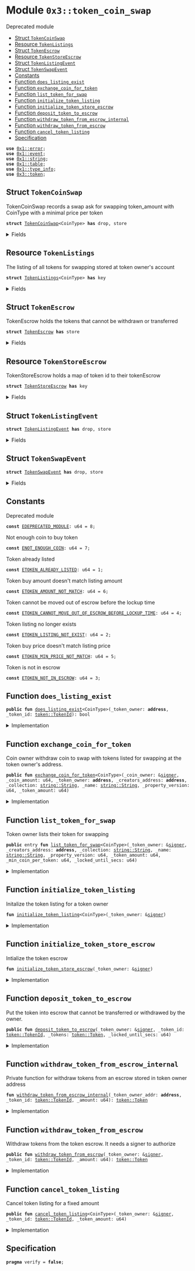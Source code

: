 
<a name="0x3_token_coin_swap"></a>

# Module `0x3::token_coin_swap`

Deprecated module


-  [Struct `TokenCoinSwap`](#0x3_token_coin_swap_TokenCoinSwap)
-  [Resource `TokenListings`](#0x3_token_coin_swap_TokenListings)
-  [Struct `TokenEscrow`](#0x3_token_coin_swap_TokenEscrow)
-  [Resource `TokenStoreEscrow`](#0x3_token_coin_swap_TokenStoreEscrow)
-  [Struct `TokenListingEvent`](#0x3_token_coin_swap_TokenListingEvent)
-  [Struct `TokenSwapEvent`](#0x3_token_coin_swap_TokenSwapEvent)
-  [Constants](#@Constants_0)
-  [Function `does_listing_exist`](#0x3_token_coin_swap_does_listing_exist)
-  [Function `exchange_coin_for_token`](#0x3_token_coin_swap_exchange_coin_for_token)
-  [Function `list_token_for_swap`](#0x3_token_coin_swap_list_token_for_swap)
-  [Function `initialize_token_listing`](#0x3_token_coin_swap_initialize_token_listing)
-  [Function `initialize_token_store_escrow`](#0x3_token_coin_swap_initialize_token_store_escrow)
-  [Function `deposit_token_to_escrow`](#0x3_token_coin_swap_deposit_token_to_escrow)
-  [Function `withdraw_token_from_escrow_internal`](#0x3_token_coin_swap_withdraw_token_from_escrow_internal)
-  [Function `withdraw_token_from_escrow`](#0x3_token_coin_swap_withdraw_token_from_escrow)
-  [Function `cancel_token_listing`](#0x3_token_coin_swap_cancel_token_listing)
-  [Specification](#@Specification_1)


<pre><code><b>use</b> <a href="..\../aptos-framework\../aptos-stdlib\../move-stdlib\doc\error.md#0x1_error">0x1::error</a>;
<b>use</b> <a href="..\../aptos-framework\doc\event.md#0x1_event">0x1::event</a>;
<b>use</b> <a href="..\../aptos-framework\../aptos-stdlib\../move-stdlib\doc\string.md#0x1_string">0x1::string</a>;
<b>use</b> <a href="..\../aptos-framework\../aptos-stdlib\doc\table.md#0x1_table">0x1::table</a>;
<b>use</b> <a href="..\../aptos-framework\../aptos-stdlib\doc\type_info.md#0x1_type_info">0x1::type_info</a>;
<b>use</b> <a href="token.md#0x3_token">0x3::token</a>;
</code></pre>



<a name="0x3_token_coin_swap_TokenCoinSwap"></a>

## Struct `TokenCoinSwap`

TokenCoinSwap records a swap ask for swapping token_amount with CoinType with a minimal price per token


<pre><code><b>struct</b> <a href="token_coin_swap.md#0x3_token_coin_swap_TokenCoinSwap">TokenCoinSwap</a>&lt;CoinType&gt; <b>has</b> drop, store
</code></pre>



<details>
<summary>Fields</summary>


<dl>
<dt>
<code>token_amount: u64</code>
</dt>
<dd>

</dd>
<dt>
<code>min_price_per_token: u64</code>
</dt>
<dd>

</dd>
</dl>


</details>

<a name="0x3_token_coin_swap_TokenListings"></a>

## Resource `TokenListings`

The listing of all tokens for swapping stored at token owner's account


<pre><code><b>struct</b> <a href="token_coin_swap.md#0x3_token_coin_swap_TokenListings">TokenListings</a>&lt;CoinType&gt; <b>has</b> key
</code></pre>



<details>
<summary>Fields</summary>


<dl>
<dt>
<code>listings: <a href="..\../aptos-framework\../aptos-stdlib\doc\table.md#0x1_table_Table">table::Table</a>&lt;<a href="token.md#0x3_token_TokenId">token::TokenId</a>, <a href="token_coin_swap.md#0x3_token_coin_swap_TokenCoinSwap">token_coin_swap::TokenCoinSwap</a>&lt;CoinType&gt;&gt;</code>
</dt>
<dd>

</dd>
<dt>
<code>listing_events: <a href="..\../aptos-framework\doc\event.md#0x1_event_EventHandle">event::EventHandle</a>&lt;<a href="token_coin_swap.md#0x3_token_coin_swap_TokenListingEvent">token_coin_swap::TokenListingEvent</a>&gt;</code>
</dt>
<dd>

</dd>
<dt>
<code>swap_events: <a href="..\../aptos-framework\doc\event.md#0x1_event_EventHandle">event::EventHandle</a>&lt;<a href="token_coin_swap.md#0x3_token_coin_swap_TokenSwapEvent">token_coin_swap::TokenSwapEvent</a>&gt;</code>
</dt>
<dd>

</dd>
</dl>


</details>

<a name="0x3_token_coin_swap_TokenEscrow"></a>

## Struct `TokenEscrow`

TokenEscrow holds the tokens that cannot be withdrawn or transferred


<pre><code><b>struct</b> <a href="token_coin_swap.md#0x3_token_coin_swap_TokenEscrow">TokenEscrow</a> <b>has</b> store
</code></pre>



<details>
<summary>Fields</summary>


<dl>
<dt>
<code><a href="token.md#0x3_token">token</a>: <a href="token.md#0x3_token_Token">token::Token</a></code>
</dt>
<dd>

</dd>
<dt>
<code>locked_until_secs: u64</code>
</dt>
<dd>

</dd>
</dl>


</details>

<a name="0x3_token_coin_swap_TokenStoreEscrow"></a>

## Resource `TokenStoreEscrow`

TokenStoreEscrow holds a map of token id to their tokenEscrow


<pre><code><b>struct</b> <a href="token_coin_swap.md#0x3_token_coin_swap_TokenStoreEscrow">TokenStoreEscrow</a> <b>has</b> key
</code></pre>



<details>
<summary>Fields</summary>


<dl>
<dt>
<code>token_escrows: <a href="..\../aptos-framework\../aptos-stdlib\doc\table.md#0x1_table_Table">table::Table</a>&lt;<a href="token.md#0x3_token_TokenId">token::TokenId</a>, <a href="token_coin_swap.md#0x3_token_coin_swap_TokenEscrow">token_coin_swap::TokenEscrow</a>&gt;</code>
</dt>
<dd>

</dd>
</dl>


</details>

<a name="0x3_token_coin_swap_TokenListingEvent"></a>

## Struct `TokenListingEvent`



<pre><code><b>struct</b> <a href="token_coin_swap.md#0x3_token_coin_swap_TokenListingEvent">TokenListingEvent</a> <b>has</b> drop, store
</code></pre>



<details>
<summary>Fields</summary>


<dl>
<dt>
<code>token_id: <a href="token.md#0x3_token_TokenId">token::TokenId</a></code>
</dt>
<dd>

</dd>
<dt>
<code>amount: u64</code>
</dt>
<dd>

</dd>
<dt>
<code>min_price: u64</code>
</dt>
<dd>

</dd>
<dt>
<code>locked_until_secs: u64</code>
</dt>
<dd>

</dd>
<dt>
<code>coin_type_info: <a href="..\../aptos-framework\../aptos-stdlib\doc\type_info.md#0x1_type_info_TypeInfo">type_info::TypeInfo</a></code>
</dt>
<dd>

</dd>
</dl>


</details>

<a name="0x3_token_coin_swap_TokenSwapEvent"></a>

## Struct `TokenSwapEvent`



<pre><code><b>struct</b> <a href="token_coin_swap.md#0x3_token_coin_swap_TokenSwapEvent">TokenSwapEvent</a> <b>has</b> drop, store
</code></pre>



<details>
<summary>Fields</summary>


<dl>
<dt>
<code>token_id: <a href="token.md#0x3_token_TokenId">token::TokenId</a></code>
</dt>
<dd>

</dd>
<dt>
<code>token_buyer: <b>address</b></code>
</dt>
<dd>

</dd>
<dt>
<code>token_amount: u64</code>
</dt>
<dd>

</dd>
<dt>
<code>coin_amount: u64</code>
</dt>
<dd>

</dd>
<dt>
<code>coin_type_info: <a href="..\../aptos-framework\../aptos-stdlib\doc\type_info.md#0x1_type_info_TypeInfo">type_info::TypeInfo</a></code>
</dt>
<dd>

</dd>
</dl>


</details>

<a name="@Constants_0"></a>

## Constants


<a name="0x3_token_coin_swap_EDEPRECATED_MODULE"></a>

Deprecated module


<pre><code><b>const</b> <a href="token_coin_swap.md#0x3_token_coin_swap_EDEPRECATED_MODULE">EDEPRECATED_MODULE</a>: u64 = 8;
</code></pre>



<a name="0x3_token_coin_swap_ENOT_ENOUGH_COIN"></a>

Not enough coin to buy token


<pre><code><b>const</b> <a href="token_coin_swap.md#0x3_token_coin_swap_ENOT_ENOUGH_COIN">ENOT_ENOUGH_COIN</a>: u64 = 7;
</code></pre>



<a name="0x3_token_coin_swap_ETOKEN_ALREADY_LISTED"></a>

Token already listed


<pre><code><b>const</b> <a href="token_coin_swap.md#0x3_token_coin_swap_ETOKEN_ALREADY_LISTED">ETOKEN_ALREADY_LISTED</a>: u64 = 1;
</code></pre>



<a name="0x3_token_coin_swap_ETOKEN_AMOUNT_NOT_MATCH"></a>

Token buy amount doesn't match listing amount


<pre><code><b>const</b> <a href="token_coin_swap.md#0x3_token_coin_swap_ETOKEN_AMOUNT_NOT_MATCH">ETOKEN_AMOUNT_NOT_MATCH</a>: u64 = 6;
</code></pre>



<a name="0x3_token_coin_swap_ETOKEN_CANNOT_MOVE_OUT_OF_ESCROW_BEFORE_LOCKUP_TIME"></a>

Token cannot be moved out of escrow before the lockup time


<pre><code><b>const</b> <a href="token_coin_swap.md#0x3_token_coin_swap_ETOKEN_CANNOT_MOVE_OUT_OF_ESCROW_BEFORE_LOCKUP_TIME">ETOKEN_CANNOT_MOVE_OUT_OF_ESCROW_BEFORE_LOCKUP_TIME</a>: u64 = 4;
</code></pre>



<a name="0x3_token_coin_swap_ETOKEN_LISTING_NOT_EXIST"></a>

Token listing no longer exists


<pre><code><b>const</b> <a href="token_coin_swap.md#0x3_token_coin_swap_ETOKEN_LISTING_NOT_EXIST">ETOKEN_LISTING_NOT_EXIST</a>: u64 = 2;
</code></pre>



<a name="0x3_token_coin_swap_ETOKEN_MIN_PRICE_NOT_MATCH"></a>

Token buy price doesn't match listing price


<pre><code><b>const</b> <a href="token_coin_swap.md#0x3_token_coin_swap_ETOKEN_MIN_PRICE_NOT_MATCH">ETOKEN_MIN_PRICE_NOT_MATCH</a>: u64 = 5;
</code></pre>



<a name="0x3_token_coin_swap_ETOKEN_NOT_IN_ESCROW"></a>

Token is not in escrow


<pre><code><b>const</b> <a href="token_coin_swap.md#0x3_token_coin_swap_ETOKEN_NOT_IN_ESCROW">ETOKEN_NOT_IN_ESCROW</a>: u64 = 3;
</code></pre>



<a name="0x3_token_coin_swap_does_listing_exist"></a>

## Function `does_listing_exist`



<pre><code><b>public</b> <b>fun</b> <a href="token_coin_swap.md#0x3_token_coin_swap_does_listing_exist">does_listing_exist</a>&lt;CoinType&gt;(_token_owner: <b>address</b>, _token_id: <a href="token.md#0x3_token_TokenId">token::TokenId</a>): bool
</code></pre>



<details>
<summary>Implementation</summary>


<pre><code><b>public</b> <b>fun</b> <a href="token_coin_swap.md#0x3_token_coin_swap_does_listing_exist">does_listing_exist</a>&lt;CoinType&gt;(
    _token_owner: <b>address</b>,
    _token_id: TokenId
): bool {
    <b>abort</b> <a href="..\../aptos-framework\../aptos-stdlib\../move-stdlib\doc\error.md#0x1_error_invalid_argument">error::invalid_argument</a>(<a href="token_coin_swap.md#0x3_token_coin_swap_EDEPRECATED_MODULE">EDEPRECATED_MODULE</a>)
}
</code></pre>



</details>

<a name="0x3_token_coin_swap_exchange_coin_for_token"></a>

## Function `exchange_coin_for_token`

Coin owner withdraw coin to swap with tokens listed for swapping at the token owner's address.


<pre><code><b>public</b> <b>fun</b> <a href="token_coin_swap.md#0x3_token_coin_swap_exchange_coin_for_token">exchange_coin_for_token</a>&lt;CoinType&gt;(_coin_owner: &<a href="..\../aptos-framework\../aptos-stdlib\../move-stdlib\doc\signer.md#0x1_signer">signer</a>, _coin_amount: u64, _token_owner: <b>address</b>, _creators_address: <b>address</b>, _collection: <a href="..\../aptos-framework\../aptos-stdlib\../move-stdlib\doc\string.md#0x1_string_String">string::String</a>, _name: <a href="..\../aptos-framework\../aptos-stdlib\../move-stdlib\doc\string.md#0x1_string_String">string::String</a>, _property_version: u64, _token_amount: u64)
</code></pre>



<details>
<summary>Implementation</summary>


<pre><code><b>public</b> <b>fun</b> <a href="token_coin_swap.md#0x3_token_coin_swap_exchange_coin_for_token">exchange_coin_for_token</a>&lt;CoinType&gt;(
    _coin_owner: &<a href="..\../aptos-framework\../aptos-stdlib\../move-stdlib\doc\signer.md#0x1_signer">signer</a>,
    _coin_amount: u64,
    _token_owner: <b>address</b>,
    _creators_address: <b>address</b>,
    _collection: String,
    _name: String,
    _property_version: u64,
    _token_amount: u64,
) {
    <b>abort</b> <a href="..\../aptos-framework\../aptos-stdlib\../move-stdlib\doc\error.md#0x1_error_invalid_argument">error::invalid_argument</a>(<a href="token_coin_swap.md#0x3_token_coin_swap_EDEPRECATED_MODULE">EDEPRECATED_MODULE</a>)
}
</code></pre>



</details>

<a name="0x3_token_coin_swap_list_token_for_swap"></a>

## Function `list_token_for_swap`

Token owner lists their token for swapping


<pre><code><b>public</b> entry <b>fun</b> <a href="token_coin_swap.md#0x3_token_coin_swap_list_token_for_swap">list_token_for_swap</a>&lt;CoinType&gt;(_token_owner: &<a href="..\../aptos-framework\../aptos-stdlib\../move-stdlib\doc\signer.md#0x1_signer">signer</a>, _creators_address: <b>address</b>, _collection: <a href="..\../aptos-framework\../aptos-stdlib\../move-stdlib\doc\string.md#0x1_string_String">string::String</a>, _name: <a href="..\../aptos-framework\../aptos-stdlib\../move-stdlib\doc\string.md#0x1_string_String">string::String</a>, _property_version: u64, _token_amount: u64, _min_coin_per_token: u64, _locked_until_secs: u64)
</code></pre>



<details>
<summary>Implementation</summary>


<pre><code><b>public</b> entry <b>fun</b> <a href="token_coin_swap.md#0x3_token_coin_swap_list_token_for_swap">list_token_for_swap</a>&lt;CoinType&gt;(
    _token_owner: &<a href="..\../aptos-framework\../aptos-stdlib\../move-stdlib\doc\signer.md#0x1_signer">signer</a>,
    _creators_address: <b>address</b>,
    _collection: String,
    _name: String,
    _property_version: u64,
    _token_amount: u64,
    _min_coin_per_token: u64,
    _locked_until_secs: u64
) {
    <b>abort</b> <a href="..\../aptos-framework\../aptos-stdlib\../move-stdlib\doc\error.md#0x1_error_invalid_argument">error::invalid_argument</a>(<a href="token_coin_swap.md#0x3_token_coin_swap_EDEPRECATED_MODULE">EDEPRECATED_MODULE</a>)
}
</code></pre>



</details>

<a name="0x3_token_coin_swap_initialize_token_listing"></a>

## Function `initialize_token_listing`

Initalize the token listing for a token owner


<pre><code><b>fun</b> <a href="token_coin_swap.md#0x3_token_coin_swap_initialize_token_listing">initialize_token_listing</a>&lt;CoinType&gt;(_token_owner: &<a href="..\../aptos-framework\../aptos-stdlib\../move-stdlib\doc\signer.md#0x1_signer">signer</a>)
</code></pre>



<details>
<summary>Implementation</summary>


<pre><code><b>fun</b> <a href="token_coin_swap.md#0x3_token_coin_swap_initialize_token_listing">initialize_token_listing</a>&lt;CoinType&gt;(_token_owner: &<a href="..\../aptos-framework\../aptos-stdlib\../move-stdlib\doc\signer.md#0x1_signer">signer</a>) {
    <b>abort</b> <a href="..\../aptos-framework\../aptos-stdlib\../move-stdlib\doc\error.md#0x1_error_invalid_argument">error::invalid_argument</a>(<a href="token_coin_swap.md#0x3_token_coin_swap_EDEPRECATED_MODULE">EDEPRECATED_MODULE</a>)
}
</code></pre>



</details>

<a name="0x3_token_coin_swap_initialize_token_store_escrow"></a>

## Function `initialize_token_store_escrow`

Intialize the token escrow


<pre><code><b>fun</b> <a href="token_coin_swap.md#0x3_token_coin_swap_initialize_token_store_escrow">initialize_token_store_escrow</a>(_token_owner: &<a href="..\../aptos-framework\../aptos-stdlib\../move-stdlib\doc\signer.md#0x1_signer">signer</a>)
</code></pre>



<details>
<summary>Implementation</summary>


<pre><code><b>fun</b> <a href="token_coin_swap.md#0x3_token_coin_swap_initialize_token_store_escrow">initialize_token_store_escrow</a>(_token_owner: &<a href="..\../aptos-framework\../aptos-stdlib\../move-stdlib\doc\signer.md#0x1_signer">signer</a>) {
    <b>abort</b> <a href="..\../aptos-framework\../aptos-stdlib\../move-stdlib\doc\error.md#0x1_error_invalid_argument">error::invalid_argument</a>(<a href="token_coin_swap.md#0x3_token_coin_swap_EDEPRECATED_MODULE">EDEPRECATED_MODULE</a>)
}
</code></pre>



</details>

<a name="0x3_token_coin_swap_deposit_token_to_escrow"></a>

## Function `deposit_token_to_escrow`

Put the token into escrow that cannot be transferred or withdrawed by the owner.


<pre><code><b>public</b> <b>fun</b> <a href="token_coin_swap.md#0x3_token_coin_swap_deposit_token_to_escrow">deposit_token_to_escrow</a>(_token_owner: &<a href="..\../aptos-framework\../aptos-stdlib\../move-stdlib\doc\signer.md#0x1_signer">signer</a>, _token_id: <a href="token.md#0x3_token_TokenId">token::TokenId</a>, _tokens: <a href="token.md#0x3_token_Token">token::Token</a>, _locked_until_secs: u64)
</code></pre>



<details>
<summary>Implementation</summary>


<pre><code><b>public</b> <b>fun</b> <a href="token_coin_swap.md#0x3_token_coin_swap_deposit_token_to_escrow">deposit_token_to_escrow</a>(
    _token_owner: &<a href="..\../aptos-framework\../aptos-stdlib\../move-stdlib\doc\signer.md#0x1_signer">signer</a>,
    _token_id: TokenId,
    _tokens: Token,
    _locked_until_secs: u64
) {
    <b>abort</b> <a href="..\../aptos-framework\../aptos-stdlib\../move-stdlib\doc\error.md#0x1_error_invalid_argument">error::invalid_argument</a>(<a href="token_coin_swap.md#0x3_token_coin_swap_EDEPRECATED_MODULE">EDEPRECATED_MODULE</a>)
}
</code></pre>



</details>

<a name="0x3_token_coin_swap_withdraw_token_from_escrow_internal"></a>

## Function `withdraw_token_from_escrow_internal`

Private function for withdraw tokens from an escrow stored in token owner address


<pre><code><b>fun</b> <a href="token_coin_swap.md#0x3_token_coin_swap_withdraw_token_from_escrow_internal">withdraw_token_from_escrow_internal</a>(_token_owner_addr: <b>address</b>, _token_id: <a href="token.md#0x3_token_TokenId">token::TokenId</a>, _amount: u64): <a href="token.md#0x3_token_Token">token::Token</a>
</code></pre>



<details>
<summary>Implementation</summary>


<pre><code><b>fun</b> <a href="token_coin_swap.md#0x3_token_coin_swap_withdraw_token_from_escrow_internal">withdraw_token_from_escrow_internal</a>(
    _token_owner_addr: <b>address</b>,
    _token_id: TokenId,
    _amount: u64
): Token {
    <b>abort</b> <a href="..\../aptos-framework\../aptos-stdlib\../move-stdlib\doc\error.md#0x1_error_invalid_argument">error::invalid_argument</a>(<a href="token_coin_swap.md#0x3_token_coin_swap_EDEPRECATED_MODULE">EDEPRECATED_MODULE</a>)
}
</code></pre>



</details>

<a name="0x3_token_coin_swap_withdraw_token_from_escrow"></a>

## Function `withdraw_token_from_escrow`

Withdraw tokens from the token escrow. It needs a signer to authorize


<pre><code><b>public</b> <b>fun</b> <a href="token_coin_swap.md#0x3_token_coin_swap_withdraw_token_from_escrow">withdraw_token_from_escrow</a>(_token_owner: &<a href="..\../aptos-framework\../aptos-stdlib\../move-stdlib\doc\signer.md#0x1_signer">signer</a>, _token_id: <a href="token.md#0x3_token_TokenId">token::TokenId</a>, _amount: u64): <a href="token.md#0x3_token_Token">token::Token</a>
</code></pre>



<details>
<summary>Implementation</summary>


<pre><code><b>public</b> <b>fun</b> <a href="token_coin_swap.md#0x3_token_coin_swap_withdraw_token_from_escrow">withdraw_token_from_escrow</a>(
    _token_owner: &<a href="..\../aptos-framework\../aptos-stdlib\../move-stdlib\doc\signer.md#0x1_signer">signer</a>,
    _token_id: TokenId,
    _amount: u64
): Token {
    <b>abort</b> <a href="..\../aptos-framework\../aptos-stdlib\../move-stdlib\doc\error.md#0x1_error_invalid_argument">error::invalid_argument</a>(<a href="token_coin_swap.md#0x3_token_coin_swap_EDEPRECATED_MODULE">EDEPRECATED_MODULE</a>)
}
</code></pre>



</details>

<a name="0x3_token_coin_swap_cancel_token_listing"></a>

## Function `cancel_token_listing`

Cancel token listing for a fixed amount


<pre><code><b>public</b> <b>fun</b> <a href="token_coin_swap.md#0x3_token_coin_swap_cancel_token_listing">cancel_token_listing</a>&lt;CoinType&gt;(_token_owner: &<a href="..\../aptos-framework\../aptos-stdlib\../move-stdlib\doc\signer.md#0x1_signer">signer</a>, _token_id: <a href="token.md#0x3_token_TokenId">token::TokenId</a>, _token_amount: u64)
</code></pre>



<details>
<summary>Implementation</summary>


<pre><code><b>public</b> <b>fun</b> <a href="token_coin_swap.md#0x3_token_coin_swap_cancel_token_listing">cancel_token_listing</a>&lt;CoinType&gt;(
    _token_owner: &<a href="..\../aptos-framework\../aptos-stdlib\../move-stdlib\doc\signer.md#0x1_signer">signer</a>,
    _token_id: TokenId,
    _token_amount: u64,
) {
    <b>abort</b> <a href="..\../aptos-framework\../aptos-stdlib\../move-stdlib\doc\error.md#0x1_error_invalid_argument">error::invalid_argument</a>(<a href="token_coin_swap.md#0x3_token_coin_swap_EDEPRECATED_MODULE">EDEPRECATED_MODULE</a>)
}
</code></pre>



</details>

<a name="@Specification_1"></a>

## Specification



<pre><code><b>pragma</b> verify = <b>false</b>;
</code></pre>


[move-book]: https://aptos.dev/move/book/SUMMARY
